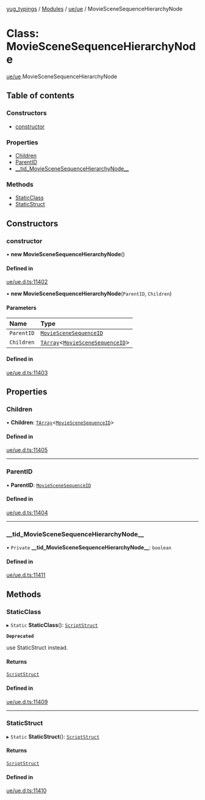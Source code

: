 [yug_typings](../README.md) / [Modules](../modules.md) / [ue/ue](../modules/ue_ue.md) / MovieSceneSequenceHierarchyNode

# Class: MovieSceneSequenceHierarchyNode

[ue/ue](../modules/ue_ue.md).MovieSceneSequenceHierarchyNode

## Table of contents

### Constructors

- [constructor](ue_ue.MovieSceneSequenceHierarchyNode.md#constructor)

### Properties

- [Children](ue_ue.MovieSceneSequenceHierarchyNode.md#children)
- [ParentID](ue_ue.MovieSceneSequenceHierarchyNode.md#parentid)
- [\_\_tid\_MovieSceneSequenceHierarchyNode\_\_](ue_ue.MovieSceneSequenceHierarchyNode.md#__tid_moviescenesequencehierarchynode__)

### Methods

- [StaticClass](ue_ue.MovieSceneSequenceHierarchyNode.md#staticclass)
- [StaticStruct](ue_ue.MovieSceneSequenceHierarchyNode.md#staticstruct)

## Constructors

### constructor

• **new MovieSceneSequenceHierarchyNode**()

#### Defined in

[ue/ue.d.ts:11402](https://github.com/YugMetaverse/yug_typings/blob/25cad34/ue/ue.d.ts#L11402)

• **new MovieSceneSequenceHierarchyNode**(`ParentID`, `Children`)

#### Parameters

| Name | Type |
| :------ | :------ |
| `ParentID` | [`MovieSceneSequenceID`](ue_ue.MovieSceneSequenceID.md) |
| `Children` | [`TArray`](../interfaces/ue_puerts.TArray.md)<[`MovieSceneSequenceID`](ue_ue.MovieSceneSequenceID.md)\> |

#### Defined in

[ue/ue.d.ts:11403](https://github.com/YugMetaverse/yug_typings/blob/25cad34/ue/ue.d.ts#L11403)

## Properties

### Children

• **Children**: [`TArray`](../interfaces/ue_puerts.TArray.md)<[`MovieSceneSequenceID`](ue_ue.MovieSceneSequenceID.md)\>

#### Defined in

[ue/ue.d.ts:11405](https://github.com/YugMetaverse/yug_typings/blob/25cad34/ue/ue.d.ts#L11405)

___

### ParentID

• **ParentID**: [`MovieSceneSequenceID`](ue_ue.MovieSceneSequenceID.md)

#### Defined in

[ue/ue.d.ts:11404](https://github.com/YugMetaverse/yug_typings/blob/25cad34/ue/ue.d.ts#L11404)

___

### \_\_tid\_MovieSceneSequenceHierarchyNode\_\_

• `Private` **\_\_tid\_MovieSceneSequenceHierarchyNode\_\_**: `boolean`

#### Defined in

[ue/ue.d.ts:11411](https://github.com/YugMetaverse/yug_typings/blob/25cad34/ue/ue.d.ts#L11411)

## Methods

### StaticClass

▸ `Static` **StaticClass**(): [`ScriptStruct`](ue_ue.ScriptStruct.md)

**`Deprecated`**

use StaticStruct instead.

#### Returns

[`ScriptStruct`](ue_ue.ScriptStruct.md)

#### Defined in

[ue/ue.d.ts:11409](https://github.com/YugMetaverse/yug_typings/blob/25cad34/ue/ue.d.ts#L11409)

___

### StaticStruct

▸ `Static` **StaticStruct**(): [`ScriptStruct`](ue_ue.ScriptStruct.md)

#### Returns

[`ScriptStruct`](ue_ue.ScriptStruct.md)

#### Defined in

[ue/ue.d.ts:11410](https://github.com/YugMetaverse/yug_typings/blob/25cad34/ue/ue.d.ts#L11410)
